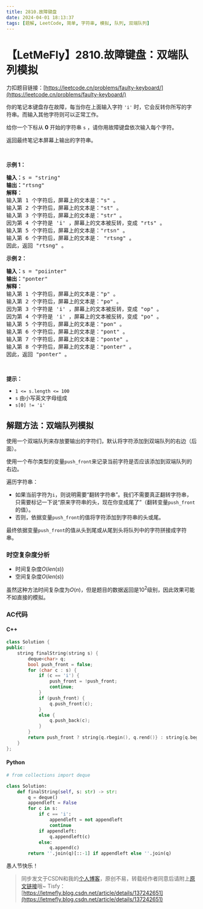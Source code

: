 ```yaml
---
title: 2810.故障键盘
date: 2024-04-01 18:13:37
tags: [题解, LeetCode, 简单, 字符串, 模拟, 队列, 双端队列]
---
```


# 【LetMeFly】2810.故障键盘：双端队列模拟

力扣题目链接：[https://leetcode.cn/problems/faulty-keyboard/](https://leetcode.cn/problems/faulty-keyboard/)

<p>你的笔记本键盘存在故障，每当你在上面输入字符 <code>'i'</code> 时，它会反转你所写的字符串。而输入其他字符则可以正常工作。</p>

<p>给你一个下标从 <strong>0</strong> 开始的字符串 <code>s</code> ，请你用故障键盘依次输入每个字符。</p>

<p>返回最终笔记本屏幕上输出的字符串。</p>

<p>&nbsp;</p>

<p><strong>示例 1：</strong></p>

<pre><strong>输入：</strong>s = "string"
<strong>输出：</strong>"rtsng"
<strong>解释：</strong>
输入第 1 个字符后，屏幕上的文本是："s" 。
输入第 2 个字符后，屏幕上的文本是："st" 。
输入第 3 个字符后，屏幕上的文本是："str" 。
因为第 4 个字符是 'i' ，屏幕上的文本被反转，变成 "rts" 。
输入第 5 个字符后，屏幕上的文本是："rtsn" 。
输入第 6 个字符后，屏幕上的文本是： "rtsng" 。
因此，返回 "rtsng" 。
</pre>

<p><strong>示例 2：</strong></p>

<pre><strong>输入：</strong>s = "poiinter"
<strong>输出：</strong>"ponter"
<strong>解释：</strong>
输入第 1 个字符后，屏幕上的文本是："p" 。
输入第 2 个字符后，屏幕上的文本是："po" 。
因为第 3 个字符是 'i' ，屏幕上的文本被反转，变成 "op" 。
因为第 4 个字符是 'i' ，屏幕上的文本被反转，变成 "po" 。
输入第 5 个字符后，屏幕上的文本是："pon" 。
输入第 6 个字符后，屏幕上的文本是："pont" 。
输入第 7 个字符后，屏幕上的文本是："ponte" 。
输入第 8 个字符后，屏幕上的文本是："ponter" 。
因此，返回 "ponter" 。</pre>

<p>&nbsp;</p>

<p><strong>提示：</strong></p>

<ul>
	<li><code>1 &lt;= s.length &lt;= 100</code></li>
	<li><code>s</code> 由小写英文字母组成</li>
	<li><code>s[0] != 'i'</code></li>
</ul>


    
## 解题方法：双端队列模拟

使用一个双端队列来存放要输出的字符们，默认将字符添加到双端队列的右边（后面）。

使用一个布尔类型的变量```push_front```来记录当前字符是否应该添加到双端队列的右边。

遍历字符串：

+ 如果当前字符为```i```，则说明需要“翻转字符串”。我们不需要真正翻转字符串，只需要标记一下说“原来字符串的头，现在你变成尾了”（翻转变量```push_front```的值）。
+ 否则，依据变量```push_front```的值将字符添加到字符串的头或尾。

最终依据变量```push_front```的值从头到尾或从尾到头将队列中的字符拼接成字符串。

### 时空复杂度分析

+ 时间复杂度$O(len(s))$
+ 空间复杂度$O(len(s))$

虽然这种方法时间复杂度为$O(n)$，但是题目的数据返回是$10^2$级别，因此效果可能不如直接的模拟。

### AC代码

#### C++

```cpp
class Solution {
public:
    string finalString(string s) {
        deque<char> q;
        bool push_front = false;
        for (char c : s) {
            if (c == 'i') {
                push_front = !push_front;
                continue;
            }
            if (push_front) {
                q.push_front(c);
            }
            else {
                q.push_back(c);
            }
        }
        return push_front ? string{q.rbegin(), q.rend()} : string{q.begin(), q.end()};
    }
};
```

#### Python

```python
# from collections import deque

class Solution:
    def finalString(self, s: str) -> str:
        q = deque()
        appendleft = False
        for c in s:
            if c == 'i':
                appendleft = not appendleft
                continue
            if appendleft:
                q.appendleft(c)
            else:
                q.append(c)
        return ''.join(q)[::-1] if appendleft else ''.join(q)
```

愚人节快乐！

> 同步发文于CSDN和我的[个人博客](https://blog.letmefly.xyz/)，原创不易，转载经作者同意后请附上[原文链接](https://blog.letmefly.xyz/2024/04/01/LeetCode%202810.%E6%95%85%E9%9A%9C%E9%94%AE%E7%9B%98/)哦~
> Tisfy：[https://letmefly.blog.csdn.net/article/details/137242651](https://letmefly.blog.csdn.net/article/details/137242651)
